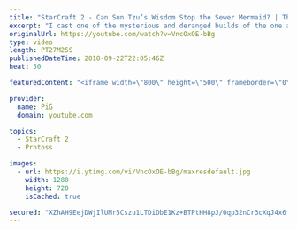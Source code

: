 ```yaml
---
title: "StarCraft 2 - Can Sun Tzu’s Wisdom Stop the Sewer Mermaid? | The Florencio Files #26"
excerpt: "I cast one of the mysterious and deranged builds of the one and only Florencio, the dude that invented the proxy nexus recall rush -- Watch live at https://www.twitch.tv/x5_pig"
originalUrl: https://youtube.com/watch?v=VncOxOE-bBg
type: video
length: PT27M25S
publishedDateTime: 2018-09-22T22:05:46Z
heat: 50

featuredContent: "<iframe width=\"800\" height=\"500\" frameborder=\"0\" src=\"https://www.youtube.com/embed/VncOxOE-bBg\" allow=\"accelerometer; autoplay; encrypted-media; gyroscope; picture-in-picture\" allowfullscreen></iframe>"

provider:
  name: PiG
  domain: youtube.com

topics:
  - StarCraft 2
  - Protoss

images:
  - url: https://i.ytimg.com/vi/VncOxOE-bBg/maxresdefault.jpg
    width: 1280
    height: 720
    isCached: true

secured: "XZhAH9EejDWjIlUMr5Cszu1LTDiDbE1Kz+BTPtHH8pJ/0qp32nCr3cXqJ4x6fZ6mIs7ZulhjFKppg6ycsotfiFvBp+94qE0SDR4KM4Bed+CKm/i1qgyfxJsTxAQq8C6TFy48cevrM2axKBoDj5ZT4RtgFB8AFKjuJrvvcxxTMKV9n53nsDObkgV5/leRcOF/QD3BWg8CJbLBna0NkuP4XcyjLEwofDAJWO9uI9JsI6c971aA4DzLo2MLeCBn97/rTwXo+2OElnx+Yad6n2Y5kTX+YTS+Kjyo2iEvJegOQKI+NvCMDKyWthH5yEKI4wDMglr5oIjMcfrR0jJrDpa67QJaSuQs5c8sp8E6JdS0AwL2cYQ2arZNQ5TiFTTqpjqIGxAK9nyE7RfFwi/xdOEF6F0TNjebE772/njkwzSR6d8=;8f9mhOKkOZc1JO+WkzUzBw=="
---
```


